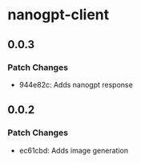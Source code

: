 # nanogpt-client

## 0.0.3

### Patch Changes

- 944e82c: Adds nanogpt response

## 0.0.2

### Patch Changes

- ec61cbd: Adds image generation

